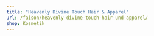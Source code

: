 ```yaml
---
title: "Heavenly Divine Touch Hair & Apparel"
url: /faison/heavenly-divine-touch-hair-und-apparel/
shop: Kosmetik
---
```

